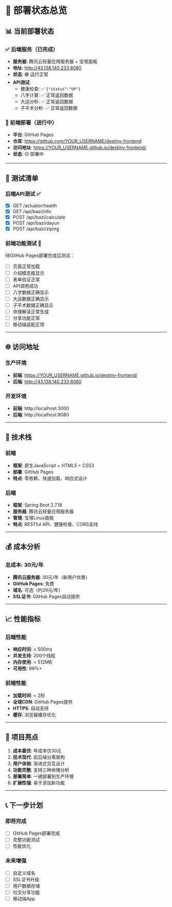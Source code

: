 # 🎯 部署状态总览

## 📊 当前部署状态

### ✅ 后端服务（已完成）
- **服务器**: 腾讯云轻量应用服务器 + 宝塔面板
- **地址**: http://43.138.140.233:8080
- **状态**: 🟢 运行正常
- **API测试**: 
  - 健康检查: ✅ `{"status":"UP"}`
  - 八字计算: ✅ 正常返回数据
  - 大运分析: ✅ 正常返回数据
  - 子平术分析: ✅ 正常返回数据

### 🔄 前端部署（进行中）
- **平台**: GitHub Pages
- **仓库**: https://github.com/YOUR_USERNAME/destiny-frontend
- **访问地址**: https://YOUR_USERNAME.github.io/destiny-frontend/
- **状态**: 🟡 部署中

---

## 🧪 测试清单

### 后端API测试 ✅
- [x] GET /actuator/health
- [x] GET /api/bazi/info  
- [x] POST /api/bazi/calculate
- [x] POST /api/bazi/dayun
- [x] POST /api/bazi/ziping

### 前端功能测试 🔄
待GitHub Pages部署完成后测试：
- [ ] 页面正常加载
- [ ] 介绍模态框显示
- [ ] 表单验证正常
- [ ] API调用成功
- [ ] 八字数据正确显示
- [ ] 大运数据正确显示
- [ ] 子平术数据正确显示
- [ ] 命理解读正常生成
- [ ] 分享功能正常
- [ ] 移动端适配正常

---

## 🌐 访问地址

### 生产环境
- **前端**: https://YOUR_USERNAME.github.io/destiny-frontend/
- **后端**: http://43.138.140.233:8080

### 开发环境
- **前端**: http://localhost:3000
- **后端**: http://localhost:8080

---

## 🔧 技术栈

### 前端
- **框架**: 原生JavaScript + HTML5 + CSS3
- **部署**: GitHub Pages
- **特点**: 零依赖、快速加载、响应式设计

### 后端  
- **框架**: Spring Boot 2.7.18
- **服务器**: 腾讯云轻量应用服务器
- **管理**: 宝塔Linux面板
- **特点**: RESTful API、健康检查、CORS支持

---

## 💰 成本分析

### 总成本: 30元/年
- **腾讯云服务器**: 30元/年（新用户优惠）
- **GitHub Pages**: 免费
- **域名**: 可选（约29元/年）
- **SSL证书**: GitHub Pages自动提供

---

## 📈 性能指标

### 后端性能
- **响应时间**: < 500ms
- **并发支持**: 200个线程
- **内存使用**: < 512MB
- **可用性**: 99%+

### 前端性能
- **加载时间**: < 2秒
- **全球CDN**: GitHub Pages提供
- **HTTPS**: 自动支持
- **缓存**: 浏览器缓存优化

---

## 🎉 项目亮点

1. **成本最优**: 年成本仅30元
2. **技术现代**: 前后端分离架构
3. **用户体验**: 渐进式交互设计
4. **功能完整**: 支持三种命理分析
5. **部署简单**: 一键部署到生产环境
6. **扩展性强**: 易于添加新功能

---

## 📞 下一步计划

### 即将完成
- [ ] GitHub Pages部署完成
- [ ] 完整功能测试
- [ ] 性能优化

### 未来增强
- [ ] 自定义域名
- [ ] SSL证书升级
- [ ] 用户数据存储
- [ ] 社交分享功能
- [ ] 移动端App